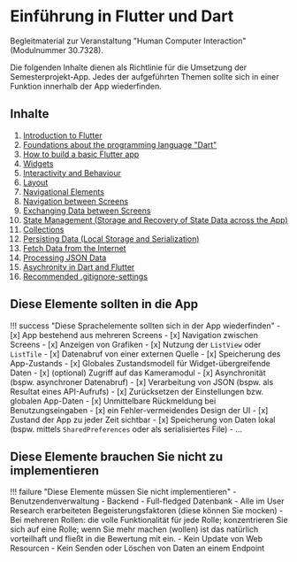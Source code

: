 # Einführung in Flutter und Dart

Begleitmaterial zur Veranstaltung "Human Computer Interaction" (Modulnummer 30.7328).

Die folgenden Inhalte dienen als Richtlinie für die Umsetzung der Semesterprojekt-App. Jedes der aufgeführten Themen sollte sich in einer Funktion innerhalb der App wiederfinden. 

## Inhalte

1. [Introduction to Flutter](./themen/flutter_introduction.md)
2. [Foundations about the programming language "Dart"](./themen/dart.md)
3. [How to build a basic Flutter app](./themen/designing_an_app.md)
4. [Widgets](./themen/widgets.md)
5. [Interactivity and Behaviour](./themen/behaviour.md)
6. [Layout](./themen/layout.md)
7. [Navigational Elements](./themen/navigation.md)
8. [Navigation between Screens](./themen/screen_navigation.md)
9. [Exchanging Data between Screens](./themen/data_exchange.md)
10. [State Management (Storage and Recovery of State Data across the App)](./themen/state_management.md)
11. [Collections](./themen/collections.md) 
12. [Persisting Data (Local Storage and Serialization)](./themen/persistence.md)
13. [Fetch Data from the Internet](./themen/fetching.md)
14. [Processing JSON Data](./themen/json.md)
15. [Asychronity in Dart and Flutter](./themen/asynchronity.md)
16. [Recommended .gitignore-settings](./themen/gitignore.md)
<!-- 16. Fortgestrittene Widgets
    1.  RecyclerView
    2.  Gesten
    3.   -->



<!-- ### Ergänzende Themen

1. Setup (was braucht man um eine Flutter-App zu erstellen?)
2. Lebenszyklus einer App -->


## Diese Elemente sollten in die App

!!! success "Diese Sprachelemente sollten sich in der App wiederfinden"
    - [x] App bestehend aus mehreren Screens
    - [x] Navigation zwischen Screens
    - [x] Anzeigen von Grafiken
    - [x] Nutzung der `ListView` oder `ListTile`
    - [x] Datenabruf von einer externen Quelle
    - [x] Speicherung des App-Zustands
    - [x] Globales Zustandsmodell für Widget-übergreifende Daten
    - [x] (optional) Zugriff auf das Kameramodul
    - [x] Asynchronität (bspw. asynchroner Datenabruf)
    - [x] Verarbeitung von JSON (bspw. als Resultat eines API-Aufrufs)
    - [x] Zurücksetzen der Einstellungen bzw. globalen App-Daten
    - [x] Unmittelbare Rückmeldung bei Benutzungseingaben
    - [x] ein Fehler-vermeidendes Design der UI
    - [x] Zustand der App zu jeder Zeit sichtbar
    - [x] Speicherung von Daten lokal (bspw. mittels `SharedPreferences` oder als serialisiertes File)
    - ...


## Diese Elemente brauchen Sie nicht zu implementieren

!!! failure "Diese Elemente müssen Sie nicht implementieren"
    - Benutzendenverwaltung
    - Backend
    - Full-fledged Datenbank
    - Alle im User Research erarbeiteten Begeisterungsfaktoren (diese können Sie mocken)
    - Bei mehreren Rollen: die volle Funktionalität für jede Rolle; konzentrieren Sie sich auf eine Rolle; wenn Sie mehr machen (wollen) ist das natürlich vorteilhaft und fließt in die Bewertung mit ein.
    - Kein Update von Web Resourcen
    - Kein Senden oder Löschen von Daten an einem Endpoint

<!--
## How to use this guide

This project serves as a guideline through the different flutter topics that should be implemented in the semester project app.
It structures the ... and distills the relevant parts from the comprehensive flutter documentation. Flutter has a very well written thorough and comprehensive documentation with lots of code examples. Instead of mirroring the flutter documentaion, this guide provides links to the relevant parts in the official flutter documentation. Hence, this quide should be used as a guiding structure to the different topics and serves as a topic map.


## TODO

Disadvantages of flutter (source: fireship.io)
- deeply neested widget trees
- no simple copy-and-paste



## Project layout --- cool for monospaced text

    mkdocs.yml    # The configuration file.
    docs/
        index.md  # The documentation homepage.
        ...       # Other markdown pages, images and other files.
-->
